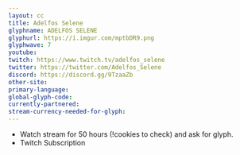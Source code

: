 ```yaml
---
layout: cc
title: Adelfos Selene
glyphname: ADELFOS SELENE
glyphurl: https://i.imgur.com/mptbDR9.png
glyphwave: 7
youtube: 
twitch: https://www.twitch.tv/adelfos_selene
twitter: https://twitter.com/Adelfos_Selene
discord: https://discord.gg/9TzaaZb
other-site: 
primary-language: 
global-glyph-code: 
currently-partnered: 
stream-currency-needed-for-glyph: 
---
```

* Watch stream for 50 hours (!cookies to check) and ask for glyph.
* Twitch Subscription
